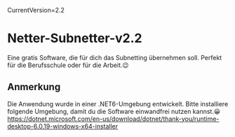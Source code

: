 CurrentVersion=2.2
# Netter-Subnetter-v2.2
Eine gratis Software, die für dich das Subnetting übernehmen soll. Perfekt für die Berufsschule oder für die Arbeit.😉

## Anmerkung
Die Anwendung wurde in einer .NET6-Umgebung entwickelt. Bitte installiere folgende Umgebung, damit du die Software einwandfrei nutzen kannst.😀
<br>
https://dotnet.microsoft.com/en-us/download/dotnet/thank-you/runtime-desktop-6.0.19-windows-x64-installer
